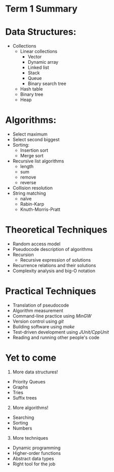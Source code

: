 # Term 1 Summary

# Data Structures:
- Collections
  - Linear collections
    - Vector
    - Dynamic array
    - Linked list
    - Stack
    - Queue
    - Binary search tree
  - Hash table
  - Binary tree
  - Heap

# Algorithms:
- Select maximum
- Select second biggest
- Sorting:
  - Insertion sort
  - Merge sort
- Recursive list algorithms
  - length
  - sum
  - remove
  - reverse
- Collision resolution
- String matching
  - naïve
  - Rabin-Karp
  - Knuth-Morris-Pratt

# Theoretical Techniques
- Random access model
- Pseudocode description of algorithms
- Recursion
  - Recursive expression of solutions
- Recurrence relations and their solutions
- Complexity analysis and big-O notation

# Practical Techniques
- Translation of pseudocode
- Algorithm measurement
- Command-line practice using *MinGW*
- Version control using *git*
- Building software using *make*
- Test-driven development using *JUnit/CppUnit*
- Reading and running other people's code

# Yet to come
1. More data structures!
  - Priority Queues
  - Graphs
  - Tries
  - Suffix trees

2. More algorithms!
  - Searching
  - Sorting
  - Numbers

3. More techniques
  - Dynamic programming
  - Higher-order functions
  - Abstract data types
  - Right tool for the job
